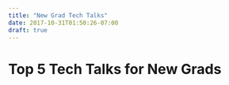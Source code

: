 ```yaml
---
title: "New Grad Tech Talks"
date: 2017-10-31T01:50:26-07:00
draft: true
---
```


# Top 5 Tech Talks for New Grads



